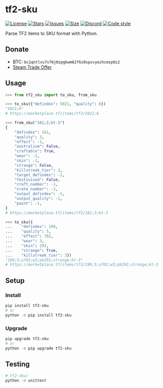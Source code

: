 # tf2-sku
[![License](https://img.shields.io/github/license/offish/tf2-sku.svg)](https://github.com/offish/tf2-sku/blob/master/LICENSE)
[![Stars](https://img.shields.io/github/stars/offish/tf2-sku.svg)](https://github.com/offish/tf2-sku/stargazers)
[![Issues](https://img.shields.io/github/issues/offish/tf2-sku.svg)](https://github.com/offish/tf2-sku/issues)
[![Size](https://img.shields.io/github/repo-size/offish/tf2-sku.svg)](https://github.com/offish/tf2-sku)
[![Discord](https://img.shields.io/discord/467040686982692865?color=7289da&label=Discord&logo=discord)](https://discord.gg/t8nHSvA)
[![Code style](https://img.shields.io/badge/code%20style-black-000000.svg)](https://github.com/psf/black)

Parse TF2 items to SKU format with Python.

## Donate
- BTC: `bc1qntlxs7v76j0zpgkwm62f6z0spsvyezhcmsp0z2`
- [Steam Trade Offer](https://steamcommunity.com/tradeoffer/new/?partner=293059984&token=0-l_idZR)

## Usage
```python
>>> from tf2_sku import to_sku, from_sku

>>> to_sku({"defindex": 5021, "quality": 6})
"5021;6"
# https://marketplace.tf/items/tf2/5021;6

>>> from_sku("161;3;kt-3")
{
    "defindex": 161,
    "quality": 3,
    "effect": -1,
    "australium": False,
    "craftable": True,
    "wear": -1,
    "skin": -1,
    "strange": False,
    "killstreak_tier": 3,
    "target_defindex": -1,
    "festivized": False,
    "craft_number": -1,
    "crate_number": -1,
    "output_defindex": -1,
    "output_quality": -1,
    "paint": -1,
}
# https://marketplace.tf/items/tf2/161;3;kt-3

>>> to_sku({
...    "defindex": 199,
...    "quality": 5,
...    "effect": 702,
...    "wear": 3,
...    "skin": 292,
...    "strange": True,
...    "killstreak_tier": 3})
"199;5;u702;w3;pk292;strange;kt-3"
# https://marketplace.tf/items/tf2/199;5;u702;w3;pk292;strange;kt-3
```

## Setup
### Install
```bash
pip install tf2-sku
# or 
python -m pip install tf2-sku
```

### Upgrade
```bash
pip upgrade tf2-sku
# or 
python -m pip upgrade tf2-sku
```

## Testing
```bash
# tf2-sku/
python -m unittest
```
